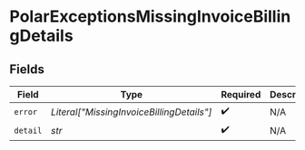 # PolarExceptionsMissingInvoiceBillingDetails


## Fields

| Field                                     | Type                                      | Required                                  | Description                               | Example                                   |
| ----------------------------------------- | ----------------------------------------- | ----------------------------------------- | ----------------------------------------- | ----------------------------------------- |
| `error`                                   | *Literal["MissingInvoiceBillingDetails"]* | :heavy_check_mark:                        | N/A                                       | MissingInvoiceBillingDetails              |
| `detail`                                  | *str*                                     | :heavy_check_mark:                        | N/A                                       |                                           |